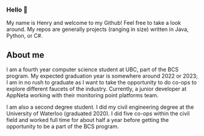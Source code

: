 ### Hello 👋

<!--
**k65yang/k65yang** is a ✨ _special_ ✨ repository because its `README.md` (this file) appears on your GitHub profile.

Here are some ideas to get you started:

- 🔭 I’m currently working on ...
- 🌱 I’m currently learning ...
- 👯 I’m looking to collaborate on ...
- 🤔 I’m looking for help with ...
- 💬 Ask me about ...
- 📫 How to reach me: ...
- 😄 Pronouns: ...
- ⚡ Fun fact: ...
-->

My name is Henry and welcome to my Github! Feel free to take a look around. My repos are generally projects (ranging in size) written in Java, Python, or C#.

## About me
I am a fourth year computer science student at UBC, part of the BCS program. My expected graduation year is somewhere around 2022 or 2023; I am in no rush to graduate as I want to take the opportunity to do co-ops to explore different faucets of the industry. Currently, a junior developer at AppNeta working with their monitoring point platforms team.

I am also a second degree student. I did my civil engineering degree at the University of Waterloo (graduated 2020). I did five co-ops within the civil field and worked full time for about half a year before getting the opportunity to be a part of the BCS program. 
